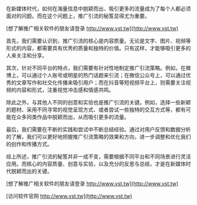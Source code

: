 在新媒体时代，如何在海量信息中脱颖而出、吸引更多的流量成为了每个人都必须面对的问题。而在这个问题上，推广引流的秘笈显得尤为重要。

[想了解推广相关软件的朋友请登录 http://www.vst.tw](http://www.vst.tw)

首先，我们需要认识到，推广引流的核心是内容质量。无论是文字、图片、视频等形式的内容，都需要具有优秀的质量和独特的价值。只有这样，才能够吸引更多的人来关注和分享。

其次，针对不同平台的特点，我们需要有针对性地制定推广引流策略。例如，在微博上，可以通过个人账号或明星的热门话题来引流；在微信公众号上，可以通过优秀的文章写作和社交化传播来吸引用户；而在抖音等短视频平台上，则需要关注视频的内容和形式，注重视觉冲击感和情感共鸣。

除此之外，与其他人不同的创意和实验也是推广引流的关键。例如，选择一些新颖的题材、采用不同寻常的视觉呈现方式、或者尝试一些独特的交互方式等，都有可能在众多同类作品中脱颖而出，从而吸引更多的流量。

最后，我们需要在不断的实践和尝试中不断总结经验。通过对用户反馈和数据分析的了解，我们可以更好地把握推广引流策略的效果和方向，进一步调整和优化我们的创作和传播方式。

综上所述，推广引流的秘笈并非一成不变，需要根据不同平台和不同场景进行灵活应用。而核心的内容质量、创意与实验，以及充分的反思与总结，才是在新媒体时代脱颖而出的关键。

[想了解推广相关软件的朋友请登录 http://www.vst.tw](http://www.vst.tw)


[访问软件官网 http://www.vst.tw](http://www.vst.tw)

